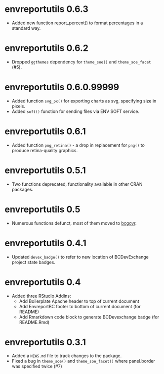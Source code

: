 # envreportutils 0.6.3

* Added new function report_percent() to format percentages in a standard way.

# envreportutils 0.6.2

* Dropped `ggthemes` dependency for `theme_soe()` and `theme_soe_facet` (#5).

# envreportutils 0.6.0.99999

* Added function `svg_px()` for exporting charts as svg, specifying size in pixels.
* Added `soft()` function for sending files via ENV SOFT service.

# envreportutils 0.6.1

* Added function `png_retina()` - a drop in replacement for `png()` to produce 
retina-quality graphics.

# envreportutils 0.5.1

* Two functions deprecated, functionality available in other CRAN packages.

# envreportutils 0.5

* Numerous functions defunct, most of them moved to [bcgovr](https://github.com/bcgov/bcgovr).

# envreportutils 0.4.1

* Updated `devex_badge()` to refer to new location of BCDevExchange project state badges. 

# envreportutils 0.4

* Added three RStudio Addins:
  - Add Boilerplate Apache header to top of current document
  - Add EnvreportBC footer to bottom of current document (for README)
  - Add Rmarkdown code block to generate BCDevexchange badge (for README.Rmd)

# envreportutils 0.3.1

* Added a `NEWS.md` file to track changes to the package.
* Fixed a bug in `theme_soe()` and `theme_soe_facet()` where panel.border was specified twice (#7)
